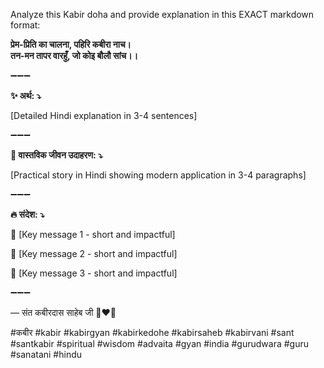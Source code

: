 Analyze this Kabir doha and provide explanation in this EXACT markdown format:

**प्रेम-प्रिति का चालना, पहिरि कबीरा नाच।\
तन-मन तापर वारहुँ, जो कोइ बौलौ सांच।।**

➖➖➖

**✨ अर्थ: ⤵**

[Detailed Hindi explanation in 3-4 sentences]

➖➖➖

**🌾 वास्तविक जीवन उदाहरण: ⤵**

[Practical story in Hindi showing modern application in 3-4 paragraphs]

➖➖➖

**🔥 संदेश: ⤵**

📌 [Key message 1 - short and impactful]

📌 [Key message 2 - short and impactful]

📌 [Key message 3 - short and impactful]

➖➖➖

— संत कबीरदास साहेब जी 🙏❤️💯

#कबीर #kabir #kabirgyan #kabirkedohe #kabirsaheb #kabirvani #sant #santkabir #spiritual #wisdom #advaita #gyan #india #gurudwara #guru #sanatani #hindu